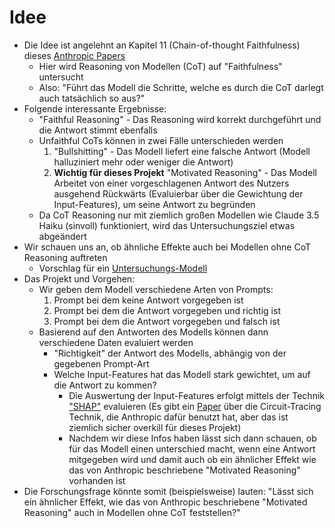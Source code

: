 # Idee

- Die Idee ist angelehnt an Kapitel 11 (Chain-of-thought Faithfulness) dieses [Anthropic Papers](https://transformer-circuits.pub/2025/attribution-graphs/biology.html#dives-cot)
    - Hier wird Reasoning von Modellen (CoT) auf "Faithfulness" untersucht
    - Also: "Führt das Modell die Schritte, welche es durch die CoT darlegt auch tatsächlich so aus?"
- Folgende interessante Ergebnisse:
    - "Faithful Reasoning" - Das Reasoning wird korrekt durchgeführt und die Antwort stimmt ebenfalls
    - Unfaithful CoTs können in zwei Fälle unterschieden werden
        1. "Bullshitting" - Das Modell liefert eine falsche Antwort (Modell halluziniert mehr oder weniger die Antwort)
        2. **Wichtig für dieses Projekt** "Motivated Reasoning" - Das Modell Arbeitet von einer vorgeschlagenen Antwort des Nutzers ausgehend Rückwärts (Evaluierbar über die Gewichtung der Input-Features), um seine Antwort zu begründen
    - Da CoT Reasoning nur mit ziemlich großen Modellen wie Claude 3.5 Haiku (sinvoll) funktioniert, wird das Untersuchungsziel etwas abgeändert
- Wir schauen uns an, ob ähnliche Effekte auch bei Modellen ohne CoT Reasoning auftreten
    - Vorschlag für ein [Untersuchungs-Modell](https://huggingface.co/openai-community/gpt2-large)
- Das Projekt und Vorgehen:
    - Wir geben dem Modell verschiedene Arten von Prompts:
        1. Prompt bei dem keine Antwort vorgegeben ist
        2. Prompt bei dem die Antwort vorgegeben und richtig ist
        3. Prompt bei dem die Antwort vorgegeben und falsch ist
    - Basierend auf den Antworten des Modells können dann verschiedene Daten evaluiert werden 
        - "Richtigkeit" der Antwort des Modells, abhängig von der gegebenen Prompt-Art
        - Welche Input-Features hat das Modell stark gewichtet, um auf die Antwort zu kommen?
            - Die Auswertung der Input-Features erfolgt mittels der Technik ["SHAP"](https://www.geeksforgeeks.org/machine-learning/shap-a-comprehensive-guide-to-shapley-additive-explanations/) evaluieren (Es gibt ein [Paper](https://transformer-circuits.pub/2025/attribution-graphs/methods.html#graphs) über die Circuit-Tracing Technik, die Anthropic dafür benutzt hat, aber das ist ziemlich sicher overkill für dieses Projekt)
            - Nachdem wir diese Infos haben lässt sich dann schauen, ob für das Modell einen unterschied macht, wenn eine Antwort mitgegeben wird und damit auch ob ein ähnlicher Effekt wie das von Anthropic beschriebene "Motivated Reasoning" vorhanden ist
- Die Forschungsfrage könnte somit (beispielsweise) lauten: "Lässt sich ein ähnlicher Effekt, wie das von Anthropic beschriebene "Motivated Reasoning" auch in Modellen ohne CoT feststellen?"
